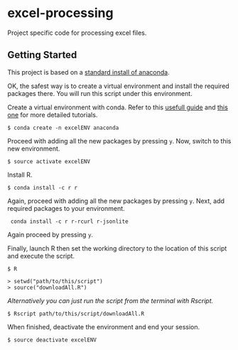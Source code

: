 # excel-processing
Project specific code for processing excel files.

## Getting Started
This project is based on a [standard install of anaconda](https://docs.anaconda.com/anaconda/install/).

OK, the safest way is to create a virtual environment and install the required
packages there. You will run this script under this environment.

Create a virtual environment with conda.
Refer to this [usefull guide](https://uoa-eresearch.github.io/eresearch-cookbook/recipe/2014/11/20/conda/) and [this one](https://samrelton.wordpress.com/2015/07/02/rconda/) for more detailed tutorials.
```
$ conda create -n excelENV anaconda  
```
Proceed with adding all the new packages by pressing `y`.
Now, switch to this new environment.
```
$ source activate excelENV
```
Install R.
```
$ conda install -c r r
```
Again, proceed with adding all the new packages by pressing `y`.
Next, add required packages to your environment.
```
 conda install -c r r-rcurl r-jsonlite
```
Again proceed by pressing `y`.

Finally, launch R then set the working directory to the location of this script and execute the script.
```
$ R
```
```
> setwd("path/to/this/script")
> source("downloadAll.R")
```

*Alternatively you can just run the script from the terminal with
Rscript.*
```
$ Rscript path/to/this/script/downloadAll.R
```

When finished, deactivate the environment and end your session.
```
$ source deactivate excelENV
```
